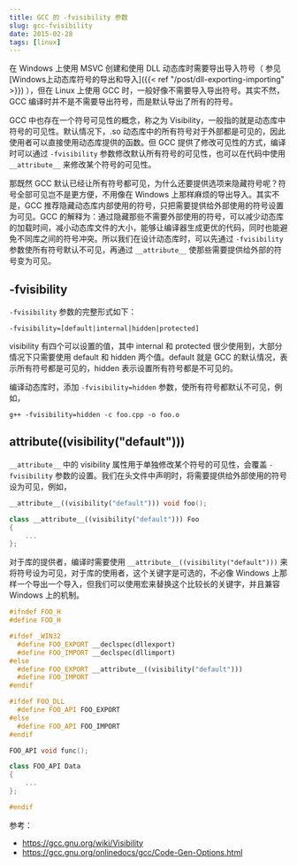 ```yaml
---
title: GCC 的 -fvisibility 参数
slug: gcc-fvisibility
date: 2015-02-28
tags: [linux]
---
```


在 Windows 上使用 MSVC 创建和使用 DLL 动态库时需要导出导入符号（ 参见[Windows上动态库符号的导出和导入]({{< ref "/post/dll-exporting-importing" >}}) ），但在 Linux 上使用 GCC 时，一般好像不需要导入导出符号。其实不然，GCC 编译时并不是不需要导出符号，而是默认导出了所有的符号。

GCC 中也存在一个符号可见性的概念，称之为 Visibility，一般指的就是动态库中符号的可见性。默认情况下，.so 动态库中的所有符号对于外部都是可见的，因此使用者可以直接使用动态库提供的函数。但 GCC 提供了修改可见性的方式，编译时可以通过 `-fvisibility` 参数修改默认所有符号的可见性，也可以在代码中使用 `__attribute__` 来修改某个符号的可见性。

那既然 GCC 默认已经让所有符号都可见，为什么还要提供选项来隐藏符号呢？符号全部可见岂不是更方便，不用像在 Windows 上那样麻烦的导出导入。其实不是，GCC 推荐隐藏动态库内部使用的符号，只把需要提供给外部使用的符号设置为可见。GCC 的解释为：通过隐藏那些不需要外部使用的符号，可以减少动态库的加载时间，减小动态库文件的大小，能够让编译器生成更优的代码，同时也能避免不同库之间的符号冲突。所以我们在设计动态库时，可以先通过 `-fvisibility` 参数使所有符号默认不可见，再通过 `__attribute__` 使那些需要提供给外部的符号变为可见。

## -fvisibility

`-fvisibility` 参数的完整形式如下：

```
-fvisibility=[default|internal|hidden|protected]
```

visibility 有四个可以设置的值，其中 internal 和 protected 很少使用到，大部分情况下只需要使用 default 和 hidden 两个值。default 就是 GCC 的默认情况，表示所有符号都是可见的，hidden 表示设置所有符号都是不可见的。

编译动态库时，添加 `-fvisibility=hidden` 参数，使所有符号都默认不可见，例如，

```
g++ -fvisibility=hidden -c foo.cpp -o foo.o
```

## __attribute__((visibility("default")))

`__attribute__` 中的 visibility 属性用于单独修改某个符号的可见性，会覆盖 `-fvisibility` 参数的设置。我们在头文件中声明时，将需要提供给外部使用的符号设为可见，例如，

```c++
__attribute__((visibility("default"))) void foo();

class __attribute__((visibility("default"))) Foo
{
    ...
};
```

对于库的提供者，编译时需要使用 `__attribute__((visibility("default")))` 来将符号设为可见，对于库的使用者，这个关键字是可选的，不必像 Windows 上那样一个导出一个导入，但我们可以使用宏来替换这个比较长的关键字，并且兼容 Windows 上的机制。

```c++
#ifndef FOO_H
#define FOO_H

#ifdef _WIN32
  #define FOO_EXPORT __declspec(dllexport)
  #define FOO_IMPORT __declspec(dllimport)
#else
  #define FOO_EXPORT __attribute__((visibility("default")))
  #define FOO_IMPORT
#endif

#ifdef FOO_DLL
  #define FOO_API FOO_EXPORT
#else
  #define FOO_API FOO_IMPORT
#endif

FOO_API void func();

class FOO_API Data
{
    ...
};

#endif
```

参考：

- https://gcc.gnu.org/wiki/Visibility
- https://gcc.gnu.org/onlinedocs/gcc/Code-Gen-Options.html
